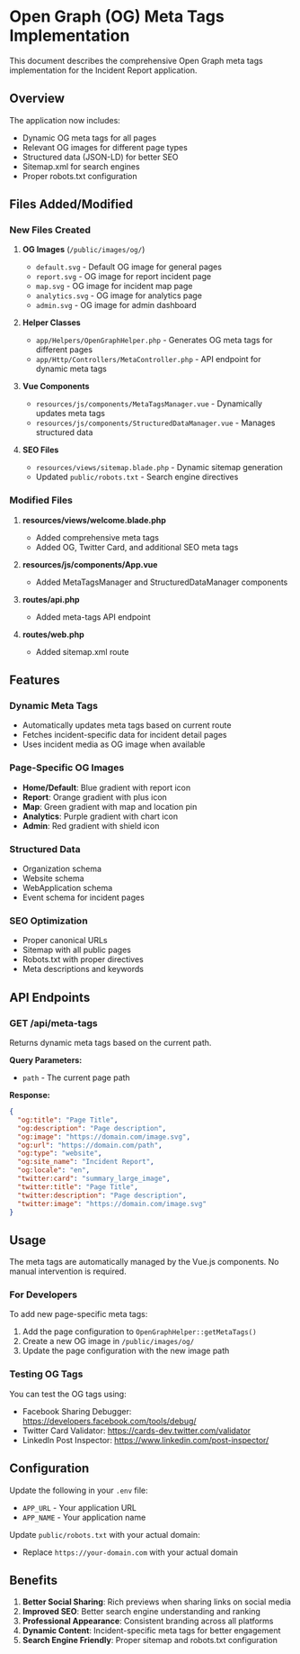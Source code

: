 # Open Graph (OG) Meta Tags Implementation

This document describes the comprehensive Open Graph meta tags implementation for the Incident Report application.

## Overview

The application now includes:
- Dynamic OG meta tags for all pages
- Relevant OG images for different page types
- Structured data (JSON-LD) for better SEO
- Sitemap.xml for search engines
- Proper robots.txt configuration

## Files Added/Modified

### New Files Created

1. **OG Images** (`/public/images/og/`)
   - `default.svg` - Default OG image for general pages
   - `report.svg` - OG image for report incident page
   - `map.svg` - OG image for incident map page
   - `analytics.svg` - OG image for analytics page
   - `admin.svg` - OG image for admin dashboard

2. **Helper Classes**
   - `app/Helpers/OpenGraphHelper.php` - Generates OG meta tags for different pages
   - `app/Http/Controllers/MetaController.php` - API endpoint for dynamic meta tags

3. **Vue Components**
   - `resources/js/components/MetaTagsManager.vue` - Dynamically updates meta tags
   - `resources/js/components/StructuredDataManager.vue` - Manages structured data

4. **SEO Files**
   - `resources/views/sitemap.blade.php` - Dynamic sitemap generation
   - Updated `public/robots.txt` - Search engine directives

### Modified Files

1. **resources/views/welcome.blade.php**
   - Added comprehensive meta tags
   - Added OG, Twitter Card, and additional SEO meta tags

2. **resources/js/components/App.vue**
   - Added MetaTagsManager and StructuredDataManager components

3. **routes/api.php**
   - Added meta-tags API endpoint

4. **routes/web.php**
   - Added sitemap.xml route

## Features

### Dynamic Meta Tags
- Automatically updates meta tags based on current route
- Fetches incident-specific data for incident detail pages
- Uses incident media as OG image when available

### Page-Specific OG Images
- **Home/Default**: Blue gradient with report icon
- **Report**: Orange gradient with plus icon
- **Map**: Green gradient with map and location pin
- **Analytics**: Purple gradient with chart icon
- **Admin**: Red gradient with shield icon

### Structured Data
- Organization schema
- Website schema
- WebApplication schema
- Event schema for incident pages

### SEO Optimization
- Proper canonical URLs
- Sitemap with all public pages
- Robots.txt with proper directives
- Meta descriptions and keywords

## API Endpoints

### GET /api/meta-tags
Returns dynamic meta tags based on the current path.

**Query Parameters:**
- `path` - The current page path

**Response:**
```json
{
  "og:title": "Page Title",
  "og:description": "Page description",
  "og:image": "https://domain.com/image.svg",
  "og:url": "https://domain.com/path",
  "og:type": "website",
  "og:site_name": "Incident Report",
  "og:locale": "en",
  "twitter:card": "summary_large_image",
  "twitter:title": "Page Title",
  "twitter:description": "Page description",
  "twitter:image": "https://domain.com/image.svg"
}
```

## Usage

The meta tags are automatically managed by the Vue.js components. No manual intervention is required.

### For Developers

To add new page-specific meta tags:

1. Add the page configuration to `OpenGraphHelper::getMetaTags()`
2. Create a new OG image in `/public/images/og/`
3. Update the page configuration with the new image path

### Testing OG Tags

You can test the OG tags using:
- Facebook Sharing Debugger: https://developers.facebook.com/tools/debug/
- Twitter Card Validator: https://cards-dev.twitter.com/validator
- LinkedIn Post Inspector: https://www.linkedin.com/post-inspector/

## Configuration

Update the following in your `.env` file:
- `APP_URL` - Your application URL
- `APP_NAME` - Your application name

Update `public/robots.txt` with your actual domain:
- Replace `https://your-domain.com` with your actual domain

## Benefits

1. **Better Social Sharing**: Rich previews when sharing links on social media
2. **Improved SEO**: Better search engine understanding and ranking
3. **Professional Appearance**: Consistent branding across all platforms
4. **Dynamic Content**: Incident-specific meta tags for better engagement
5. **Search Engine Friendly**: Proper sitemap and robots.txt configuration
